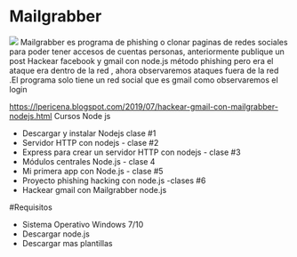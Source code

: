 # Mailgrabber
[![](https://1.bp.blogspot.com/-sGLXibSMmmU/XRa5p1u1wrI/AAAAAAAAQco/J4AnXsMFgssA0Vn7p22eqIKWdMsC-_PSQCLcBGAs/s1600/Screenshot_187.png)](https://www.lpericena.tk/2019/07/hackear-gmail-con-mailgrabber-nodejs.html)
Mailgrabber es programa de phishing o clonar paginas de redes sociales para poder tener accesos de cuentas personas, anteriormente publique un post Hackear facebook y gmail con node.js método phishing  pero era el ataque era dentro de la red , ahora observaremos ataques fuera de la red .El programa solo tiene un red social que es gmail como observaremos el login


https://lpericena.blogspot.com/2019/07/hackear-gmail-con-mailgrabber-nodejs.html
Cursos Node js 



- Descargar y instalar Nodejs clase #1
- Servidor HTTP con nodejs - clase #2
- Express para crear un servidor HTTP con nodejs - clase #3
- Módulos centrales Node.js - clase 4
- Mi primera app con Node.js - clase #5
- Proyecto phishing hacking con node.js -clases #6
- Hackear gmail con Mailgrabber node.js


#Requisitos

- Sistema Operativo Windows 7/10
- Descargar node.js
- Descargar mas plantillas
